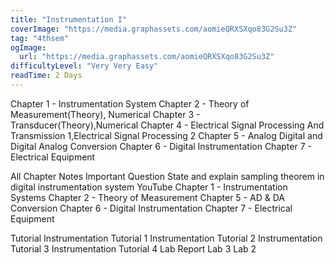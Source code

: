 ```yaml
---
title: "Instrumentation I"
coverImage: "https://media.graphassets.com/aomieQRXSXqo83G2Su3Z"
tag: "4thsem"
ogImage:
  url: "https://media.graphassets.com/aomieQRXSXqo83G2Su3Z"
difficultyLevel: "Very Very Easy"
readTime: 2 Days
---
```


<!-- @format -->

Chapter 1 - Instrumentation System
Chapter 2 - Theory of Measurement(Theory), Numerical
Chapter 3 - Transducer(Theory),Numerical
Chapter 4 - Electrical Signal Processing And Transmission 1,Electrical Signal Processing 2
Chapter 5 - Analog Digital and Digital Analog Conversion
Chapter 6 - Digital Instrumentation
Chapter 7 - Electrical Equipment

All Chapter Notes
Important Question
State and explain sampling theorem in digital instrumentation system
YouTube
Chapter 1 - Instrumentation Systems
Chapter 2 - Theory of Measurement
Chapter 5 - AD & DA Conversion
Chapter 6 - Digital Instrumentation
Chapter 7 - Electrical Equipment

Tutorial
Instrumentation Tutorial 1
Instrumentation Tutorial 2
Instrumentation Tutorial 3
Instrumentation Tutorial 4
Lab Report
Lab 3
Lab 2
